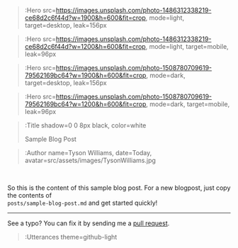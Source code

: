 > :Hero src=https://images.unsplash.com/photo-1486312338219-ce68d2c6f44d?w=1900&h=600&fit=crop,
>       mode=light,
>       target=desktop,
>       leak=156px

> :Hero src=https://images.unsplash.com/photo-1486312338219-ce68d2c6f44d?w=1200&h=600&fit=crop,
>       mode=light,
>       target=mobile,
>       leak=96px

> :Hero src=https://images.unsplash.com/photo-1508780709619-79562169bc64?w=1900&h=600&fit=crop,
>       mode=dark,
>       target=desktop,
>       leak=156px

> :Hero src=https://images.unsplash.com/photo-1508780709619-79562169bc64?w=1200&h=600&fit=crop,
>       mode=dark,
>       target=mobile,
>       leak=96px

> :Title shadow=0 0 8px black, color=white
>
> Sample Blog Post

> :Author name=Tyson Williams,
>         date=Today,
>         avatar=src/assets/images/TysonWilliams.jpg

<br>

So this is the content of this sample blog post. For a new blogpost, just copy the contents of \
`posts/sample-blog-post.md` and get started quickly!

---

See a typo? You can fix it by sending me a [pull request](https://github.com/bender2k14/tyson-williams-blog/pulls).

> :Utterances theme=github-light
